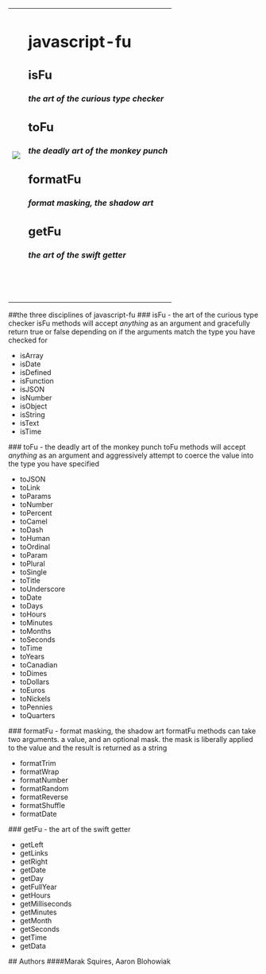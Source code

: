 <table>
  <tr>
    <td><img src = "http://imgur.com/32UFx.jpg" border = "0"></td>
    <td>
      <h1>javascript-fu</h1>
      <h2>isFu</h2>
      <h4><em>the art of the curious type checker</em></h3>   
      <h2>toFu</h2>
      <h4><em>the deadly art of the monkey punch</em></h3>   
      <h2>formatFu</h2>
      <h4><em>format masking, the shadow art</em></h3>   
      <h2>getFu</h2>
      <h4><em>the art of the swift getter</em></h3>   
      <br/>
      <br/>
      <br/>
    </td>
  </tr>
</table>
##the three disciplines of javascript-fu
### isFu - the art of the curious type checker
isFu methods will accept <em>anything</em> as an argument and gracefully return true or false depending on if the arguments match the type you have checked for
<ul><li>isArray</li><li>isDate</li><li>isDefined</li><li>isFunction</li><li>isJSON</li><li>isNumber</li><li>isObject</li><li>isString</li><li>isText</li><li>isTime</li></ul>
### toFu - the deadly art of the monkey punch
toFu methods will accept <em>anything</em> as an argument and aggressively attempt to coerce the value into the type you have specified 
<ul><li>toJSON</li><li>toLink</li><li>toParams</li><li>toNumber</li><li>toPercent</li><li>toCamel</li><li>toDash</li><li>toHuman</li><li>toOrdinal</li><li>toParam</li><li>toPlural</li><li>toSingle</li><li>toTitle</li><li>toUnderscore</li><li>toDate</li><li>toDays</li><li>toHours</li><li>toMinutes</li><li>toMonths</li><li>toSeconds</li><li>toTime</li><li>toYears</li><li>toCanadian</li><li>toDimes</li><li>toDollars</li><li>toEuros</li><li>toNickels</li><li>toPennies</li><li>toQuarters</li></ul>
### formatFu - format masking, the shadow art
formatFu methods can take two arguments. a value, and an optional mask. the mask is liberally applied to the value and the result is returned as a string
<ul><li>formatTrim</li><li>formatWrap</li><li>formatNumber</li><li>formatRandom</li><li>formatReverse</li><li>formatShuffle</li><li>formatDate</li></ul>
### getFu - the art of the swift getter
<ul><li>getLeft</li><li>getLinks</li><li>getRight</li><li>getDate</li><li>getDay</li><li>getFullYear</li><li>getHours</li><li>getMilliseconds</li><li>getMinutes</li><li>getMonth</li><li>getSeconds</li><li>getTime</li><li>getData</li></ul>
## Authors
####Marak Squires, Aaron Blohowiak
